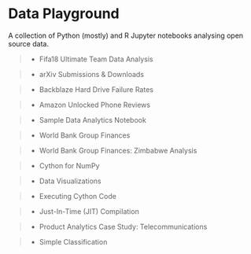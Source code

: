 # Data Playground

A collection of Python (mostly) and R Jupyter notebooks analysing open source data.

>- Fifa18 Ultimate Team Data Analysis

>- arXiv Submissions & Downloads

>- Backblaze Hard Drive Failure Rates

>- Amazon Unlocked Phone Reviews

>- Sample Data Analytics Notebook

>- World Bank Group Finances

>- World Bank Group Finances: Zimbabwe Analysis

>- Cython for NumPy

>- Data Visualizations

>- Executing Cython Code

>- Just-In-Time (JIT) Compilation

>- Product Analytics Case Study: Telecommunications

>- Simple Classification
